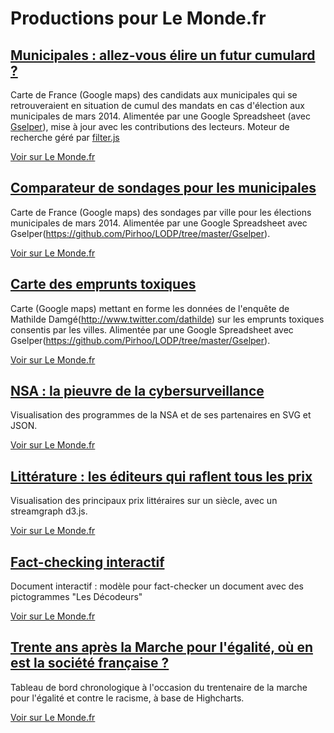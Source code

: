 # Productions pour Le Monde.fr

## [Municipales : allez-vous élire un futur cumulard ?](https://github.com/mvaudano/Le-Monde/tree/master/cumul-municipales) ##
Carte de France (Google maps) des candidats aux municipales qui se retrouveraient en situation de cumul des mandats en cas d'élection aux municipales de mars 2014. Alimentée par une Google Spreadsheet (avec [Gselper](https://github.com/Pirhoo/LODP/tree/master/Gselper)), mise à jour avec les contributions des lecteurs. Moteur de recherche géré par [filter.js](https://github.com/jiren/filter.js)

[Voir sur Le Monde.fr](http://www.lemonde.fr/municipales/visuel/2014/02/28/municipales-allez-vous-elire-un-futur-cumulard_4368751_1828682.html)

## [Comparateur de sondages pour les municipales](https://github.com/mvaudano/Le-Monde/tree/master/comparateur-sondages-municipales) ##
Carte de France (Google maps) des sondages par ville pour les élections municipales de mars 2014. Alimentée par une Google Spreadsheet avec Gselper(https://github.com/Pirhoo/LODP/tree/master/Gselper).

[Voir sur Le Monde.fr](http://www.lemonde.fr/municipales/visuel/2014/03/14/municipales-la-carte-des-sondages-ville-par-ville_4383421_1828682.html)

## [Carte des emprunts toxiques](https://github.com/mvaudano/Le-Monde/tree/master/emprunts-toxiques) ##
Carte (Google maps) mettant en forme les données de l'enquête de Mathilde Damgé(http://www.twitter.com/dathilde) sur les emprunts toxiques consentis par les villes. Alimentée par une Google Spreadsheet avec Gselper(https://github.com/Pirhoo/LODP/tree/master/Gselper).

[Voir sur Le Monde.fr](http://www.lemonde.fr/les-decodeurs/visuel/2014/03/13/le-scandale-des-emprunts-toxiques-six-ans-apres-que-sont-ils-devenus_4381119_4355770.html)

## [NSA : la pieuvre de la cybersurveillance](https://github.com/mvaudano/Le-Monde/tree/master/nsa) ##
Visualisation des programmes de la NSA et de ses partenaires en SVG et JSON.

[Voir sur Le Monde.fr](http://www.lemonde.fr/technologies/visuel/2013/08/27/plongee-dans-la-pieuvre-de-la-cybersurveillance-de-la-nsa_3467057_651865.html)

## [Littérature : les éditeurs qui raflent tous les prix](https://github.com/mvaudano/Le-Monde/tree/master/prix-litteraires) ##
Visualisation des principaux prix littéraires sur un siècle, avec un streamgraph d3.js.

[Voir sur Le Monde.fr](http://www.lemonde.fr/livres/visuel/2013/11/30/prix-litteraires-les-maisons-d-edition-qui-regnent-sur-les-classements_3523087_3260.html)

## [Fact-checking interactif](https://github.com/mvaudano/Le-Monde/tree/master/tract-ps) ##
Document interactif : modèle pour fact-checker un document avec des pictogrammes "Les Décodeurs"

[Voir sur Le Monde.fr](http://www.lemonde.fr/les-decodeurs/visuel/2014/03/18/les-approximations-du-ps-sur-le-bilan-du-gouvernement_4384926_4355770.html)

## [Trente ans après la Marche pour l'égalité, où en est la société française ?](https://github.com/mvaudano/Le-Monde/tree/master/marche-egalite) ##
Tableau de bord chronologique à l'occasion du trentenaire de la marche pour l'égalité et contre le racisme, à base de Highcharts.

[Voir sur Le Monde.fr](http://www.lemonde.fr/societe/visuel/2013/10/12/trente-ans-apres-la-marche-pour-l-egalite-ou-en-est-la-societe-francaise_3494363_3224.html)
